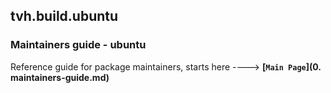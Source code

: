 ## tvh.build.ubuntu

### Maintainers guide - ubuntu

Reference guide for package maintainers, starts here ----> **[`Main Page`](0. maintainers-guide.md)**

